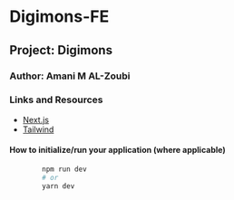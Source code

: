 # Digimons-FE

## Project: Digimons

### Author: Amani M AL-Zoubi

### Links and Resources
-  [Next.js](https://nextjs.org/)
- [Tailwind](https://beta.nextjs.org/docs/styling/tailwind-css)


#### How to initialize/run your application (where applicable)
```bash
        npm run dev
        # or
        yarn dev
```


